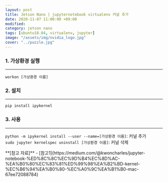 ```yaml
---
layout: post
title: Jetson Nano | jupyternotebook virtualenv 커널 추가
date: 2020-11-07 11:00:00 +09:00
modified: 
category: jetson nano
tags: [ubuntu18.04, virtualenv, jupyter]
image: "/assets/img/nvidia_logo.jpg"
cover: "../puzzle.jpg"
---
```


### 1. 가상환경 실행
---
```
workon [가상환경 이름]
```

### 2. 설치
---
```
pip install ipykernel
```

### 3. 사용  
---
`python -m ipykernel install --user --name=[가상환경 이름]`: 커널 추가  
`sudo jupyter kernelspec uninstall [가상환경 이름]`: 커널 삭제 


<div class="divider"></div>
**[참고 자료]**
- [참고1](https://medium.com/@kwoncharles/jupyter-notebook-%ED%8C%8C%EC%9D%B4%EC%8D%AC-%EA%B0%80%EC%83%81%ED%99%98%EA%B2%BD-kernel-%EC%B6%94%EA%B0%80-%EC%A0%9C%EA%B1%B0-mac-67ee72088784)